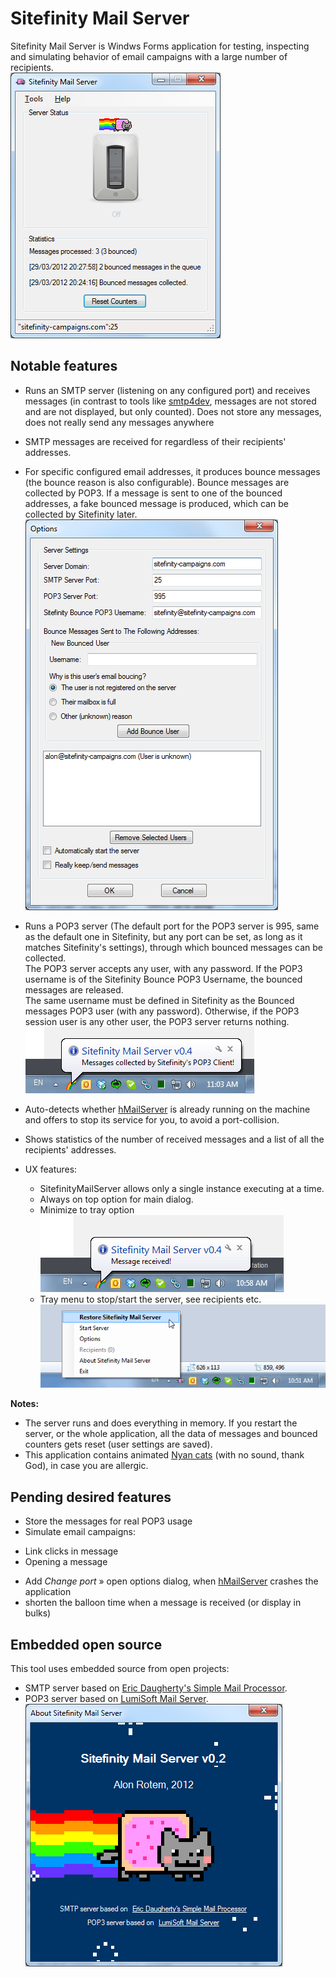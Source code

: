 # Sitefinity Mail Server
Sitefinity Mail Server is Windws Forms application for testing, inspecting and simulating behavior of email campaigns with a large number of recipients.   
![SitefinityMailServer main window](https://raw.githubusercontent.com/alonrotem/SitefinityMailServer/master/Screenshots/Screenshot%20-%20Main%20window.png)

## Notable features
* Runs an SMTP server (listening on any configured port) and receives messages (in contrast to tools like <a href="https://smtp4dev.codeplex.com/" target="_blank">smtp4dev</a>, messages are not stored and are not displayed, but only counted). Does not store any messages, does not really send any messages anywhere
   
* SMTP messages are received for regardless of their recipients' addresses.

* For specific configured email addresses, it produces bounce messages (the bounce reason is also configurable). Bounce messages are collected by POP3. If a message is sent to one of the bounced addresses, a fake bounced message is produced, which can be collected by Sitefinity later.   
![](https://raw.githubusercontent.com/alonrotem/SitefinityMailServer/master/Screenshots/Screenshot%20-%20Options%20dialog.png)

* Runs a POP3 server (The default port for the POP3 server is 995, same as the default one in Sitefinity, but any port can be set, as long as it matches Sitefinity's settings), through which bounced messages can be collected.  
The POP3 server accepts any user, with any password. If the POP3 username is of the Sitefinity Bounce POP3 Username, the bounced messages are released.    
The same username must be defined in Sitefinity as the Bounced messages POP3 user (with any password). Otherwise, if the POP3 session user is any other user, the POP3 server returns nothing.   
![](https://raw.githubusercontent.com/alonrotem/SitefinityMailServer/master/Screenshots/Screenshot%20-%20Notification%20Icon%20Messages%20Collected.png)

* Auto-detects whether <a href="https://www.hmailserver.com/" target="_blank">hMailServer</a> is already running on the machine and offers to stop its service for you, to avoid a port-collision.

* Shows statistics of the number of received messages and a list of all the recipients' addresses.

* UX features:
  - SitefinityMailServer allows only a single instance executing at a time.
  - Always on top option for main dialog.
  - Minimize to tray option   
  ![](https://raw.githubusercontent.com/alonrotem/SitefinityMailServer/master/Screenshots/Screenshot%20-%20Notification%20Icon%20Message%20Received.png)
  - Tray menu to stop/start the server, see recipients etc.    
  ![](https://raw.githubusercontent.com/alonrotem/SitefinityMailServer/master/Screenshots/Screenshot%20-%20Notification%20Icon%20Menu.png)

**Notes:** 
* The server runs and does everything in memory. If you restart the server, or the whole application, all the data of messages and bounced counters gets reset (user settings are saved).
* This application contains animated <a href="https://en.wikipedia.org/wiki/Nyan_Cat" target="_blank" title="NyanNyanNyanNyanNyanNyanNyanNyanNyanNyanNyanNyanNyanNyanNyanNyanNyanNyanNyanNyanNyanNyanNyanNyanNyanNyanNyanNyanNyanNyanNyan">Nyan cats</a> (with no sound, thank God), in case you are allergic.

## Pending desired features ##

* Store the messages for real POP3 usage
* Simulate email campaigns:
 - Link clicks in message
 - Opening a message
* Add *Change port* » open options dialog, when <a href="https://www.hmailserver.com/" target="_blank">hMailServer</a> crashes the application
* shorten the balloon time when a message is received (or display in bulks)

## Embedded open source ##
This tool uses embedded source from open projects:
* SMTP server based on <a href="http://www.ericdaugherty.com/apps/simplemailprocessor/" target="_blank">Eric Daugherty's Simple Mail Processor</a>.
* POP3 server based on <a href="http://www.lumisoft.ee/lsWWW/ENG/Products/Mail_Server/mail_index_eng.aspx?type=info" target="_blank">LumiSoft Mail Server</a>.  
![About](https://raw.githubusercontent.com/alonrotem/SitefinityMailServer/master/Screenshots/Screenshot%20-%20About%20window.png)
